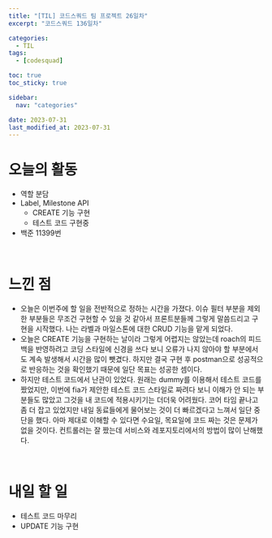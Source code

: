 ```yaml
---
title: "[TIL] 코드스쿼드 팀 프로젝트 26일차"
excerpt: "코드스쿼드 136일차"

categories:
  - TIL
tags:
  - [codesquad]

toc: true
toc_sticky: true

sidebar:
  nav: "categories"

date: 2023-07-31
last_modified_at: 2023-07-31
---
```


# 오늘의 활동

- 역할 분담
- Label, Milestone API
    - CREATE 기능 구현
    - 테스트 코드 구현중
- 백준 11399번

<br>

# 느낀 점

- 오늘은 이번주에 할 일을 전반적으로 정하는 시간을 가졌다. 이슈 필터 부분을 제외한 부분들은 무조건 구현할 수 있을 것 같아서 프론트분들께 그렇게 말씀드리고 구현을 시작했다. 나는 라벨과 마일스톤에 대한 CRUD 기능을 맡게 되었다.
- 오늘은 CREATE 기능을 구현하는 날이라 그렇게 어렵지는 않았는데 roach의 피드백을 반영하려고 코딩 스타일에 신경을 쓰다 보니 오류가 나지 않아야 할 부분에서도 계속 발생해서 시간을 많이 뺏겼다. 하지만 결국 구현 후 postman으로 성공적으로 반응하는 것을 확인했기 때문에 일단 목표는 성공한 셈이다.
- 하지만 테스트 코드에서 난관이 있었다. 원래는 dummy를 이용해서 테스트 코드를 짰었지만, 이번에 fia가 제안한 테스트 코드 스타일로 짜려다 보니 이해가 안 되는 부분들도 많았고 그것을 내 코드에 적용시키기는 더더욱 어려웠다. 코어 타임 끝나고 좀 더 잡고 있었지만 내일 동료들에게 물어보는 것이 더 빠르겠다고 느껴서 일단 중단을 했다. 아마 제대로 이해할 수 있다면 수요일, 목요일에 코드 짜는 것은 문제가 없을 것이다. 컨트롤러는 잘 짰는데 서비스와 레포지토리에서의 방법이 많이 난해했다.

<br>

# 내일 할 일

- 테스트 코드 마무리
- UPDATE 기능 구현
